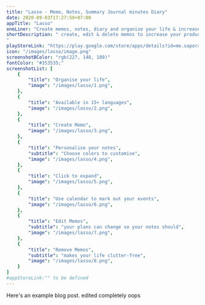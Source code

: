```yaml
---
title: "Lasso - Memo, Notes, Summary Journal minutes Diary"
date: 2020-09-03T17:27:59+07:00
appTitle: "Lasso"
oneLiner: "Create memos, notes, diary and organise your life & increase productivity"
shortDescription: " create, edit & delete memos to increase your productivity and organise your life. Shopping lists, take notes,create diary entry, plan a event, write articles or simply track your tasks and prioritise what matters to you.
"
playStoreLink: "https://play.google.com/store/apps/details?id=me.sapora.lasso"
icon: "/images/lasso/image.png"
screenshotBColor: "rgb(227, 148, 109)"
fontColor: "#353535;"
screenshotList: [
	{
		"title": "Organise your life",
		"image": "/images/lasso/1.png",
	},
	{
		"title": "Available in 15+ languages",
		"image": "/images/lasso/2.png",
	},
	{
		"title": "Create Memo",
		"image": "/images/lasso/3.png",
	},
	{
		"title": "Personalise your notes",
		"subtitle": "Choose colors to customise",
		"image": "/images/lasso/4.png",
	},
	{
		"title": "Click to expand",
		"image": "/images/lasso/5.png",
	},
	{
		"title": "Use calendar to mark out your events",
		"image": "/images/lasso/6.png",
	},
	{
		"title": "Edit Memos",
		"subtitle": "your plans can change so your notes should",
		"image": "/images/lasso/7.png",
	},
	{
		"title": "Remove Memos",
		"subtitle": "makes your life clutter-free",
		"image": "/images/lasso/8.png",
	}
]
#appStoreLink:"" to be defined
---
```


Here's an example blog post. edited completely oops

